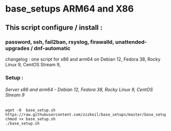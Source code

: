 # base_setups ARM64 and X86

## This script configure / install :
### password, ssh, fail2ban, rsyslog, firawalld, unattended-upgrades / dnf-automatic 


changelog :
one script for x86 and arm64 on Debian 12, Fedora 38, Rocky Linux 9, CentOS Stream 9, 

### Setup :

###### Server x86 and arm64  -  Debian 12, Fedora 38, Rocky Linux 9, CentOS Stream 9
```
wget -O  base_setup.sh https://raw.githubusercontent.com/zzzkeil/base_setups/master/base_setup.sh
chmod +x base_setup.sh
./base_setup.sh


```



